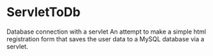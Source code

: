 # ServletToDb
Database connection with a servlet
An attempt to make a simple html registration form that saves the user data to a MySQL database via a servlet.
